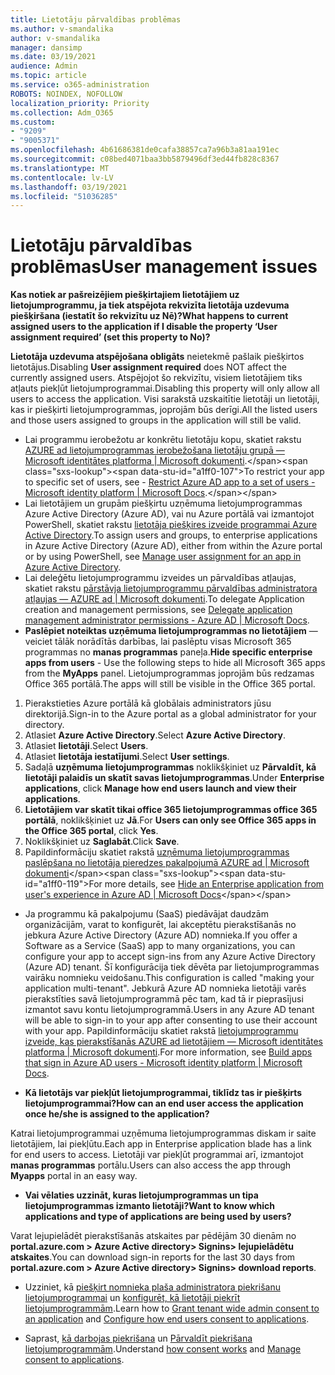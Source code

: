 ```yaml
---
title: Lietotāju pārvaldības problēmas
ms.author: v-smandalika
author: v-smandalika
manager: dansimp
ms.date: 03/19/2021
audience: Admin
ms.topic: article
ms.service: o365-administration
ROBOTS: NOINDEX, NOFOLLOW
localization_priority: Priority
ms.collection: Adm_O365
ms.custom:
- "9209"
- "9005371"
ms.openlocfilehash: 4b61686381de0cafa38857ca7a96b3a81aa191ec
ms.sourcegitcommit: c08bed4071baa3bb5879496df3ed44fb828c8367
ms.translationtype: MT
ms.contentlocale: lv-LV
ms.lasthandoff: 03/19/2021
ms.locfileid: "51036285"
---
```

# <a name="user-management-issues"></a><span data-ttu-id="a1ff0-102">Lietotāju pārvaldības problēmas</span><span class="sxs-lookup"><span data-stu-id="a1ff0-102">User management issues</span></span>

<span data-ttu-id="a1ff0-103">**Kas notiek ar pašreizējiem piešķirtajiem lietotājiem uz lietojumprogrammu, ja tiek atspējota rekvizīta lietotāja uzdevuma piešķiršana (iestatīt šo rekvizītu uz Nē)?**</span><span class="sxs-lookup"><span data-stu-id="a1ff0-103">**What happens to current assigned users to the application if I disable the property ‘User assignment required’ (set this property to No)?**</span></span>

<span data-ttu-id="a1ff0-104">**Lietotāja uzdevuma atspējošana obligāts** neietekmē pašlaik piešķirtos lietotājus.</span><span class="sxs-lookup"><span data-stu-id="a1ff0-104">Disabling **User assignment required** does NOT affect the currently assigned users.</span></span> <span data-ttu-id="a1ff0-105">Atspējojot šo rekvizītu, visiem lietotājiem tiks atļauts piekļūt lietojumprogrammai.</span><span class="sxs-lookup"><span data-stu-id="a1ff0-105">Disabling this property will only allow all users to access the application.</span></span> <span data-ttu-id="a1ff0-106">Visi sarakstā uzskaitītie lietotāji un lietotāji, kas ir piešķirti lietojumprogrammas, joprojām būs derīgi.</span><span class="sxs-lookup"><span data-stu-id="a1ff0-106">All the listed users and those users assigned to groups in the application will still be valid.</span></span>

- <span data-ttu-id="a1ff0-107">Lai programmu ierobežotu ar konkrētu lietotāju kopu, skatiet rakstu [AZURE ad lietojumprogrammas ierobežošana lietotāju grupā — Microsoft identitātes platforma | Microsoft dokumenti](https://docs.microsoft.com/azure/active-directory/develop/howto-restrict-your-app-to-a-set-of-users#:~:text=Select%20the%20application%20you%20want%2cand%20set%20it%20to%20Yes.).</span><span class="sxs-lookup"><span data-stu-id="a1ff0-107">To restrict your app to specific set of users, see - [Restrict Azure AD app to a set of users - Microsoft identity platform | Microsoft Docs](https://docs.microsoft.com/azure/active-directory/develop/howto-restrict-your-app-to-a-set-of-users#:~:text=Select%20the%20application%20you%20want%2cand%20set%20it%20to%20Yes.).</span></span>
- <span data-ttu-id="a1ff0-108">Lai lietotājiem un grupām piešķirtu uzņēmuma lietojumprogrammas Azure Active Directory (Azure AD), vai nu Azure portālā vai izmantojot PowerShell, skatiet rakstu [lietotāja piešķires izveide programmai Azure Active Directory](https://docs.microsoft.com/azure/active-directory/manage-apps/assign-user-or-group-access-portal).</span><span class="sxs-lookup"><span data-stu-id="a1ff0-108">To assign users and groups, to enterprise applications in Azure Active Directory (Azure AD), either from within the Azure portal or by using PowerShell, see [Manage user assignment for an app in Azure Active Directory](https://docs.microsoft.com/azure/active-directory/manage-apps/assign-user-or-group-access-portal).</span></span>
- <span data-ttu-id="a1ff0-109">Lai deleģētu lietojumprogrammu izveides un pārvaldības atļaujas, skatiet rakstu [pārstāvja lietojumprogrammu pārvaldības administratora atļaujas — AZURE ad | Microsoft dokumenti](https://docs.microsoft.com/azure/active-directory/roles/delegate-app-roles).</span><span class="sxs-lookup"><span data-stu-id="a1ff0-109">To delegate Application creation and management permissions, see [Delegate application management administrator permissions - Azure AD | Microsoft Docs](https://docs.microsoft.com/azure/active-directory/roles/delegate-app-roles).</span></span>
- <span data-ttu-id="a1ff0-110">**Paslēpiet noteiktas uzņēmuma lietojumprogrammas no lietotājiem** — veiciet tālāk norādītās darbības, lai paslēptu visas Microsoft 365 programmas no **manas programmas** paneļa.</span><span class="sxs-lookup"><span data-stu-id="a1ff0-110">**Hide specific enterprise apps from users** - Use the following steps to hide all Microsoft 365 apps from the **MyApps** panel.</span></span> <span data-ttu-id="a1ff0-111">Lietojumprogrammas joprojām būs redzamas Office 365 portālā.</span><span class="sxs-lookup"><span data-stu-id="a1ff0-111">The apps will still be visible in the Office 365 portal.</span></span>

 1. <span data-ttu-id="a1ff0-112">Pierakstieties Azure portālā kā globālais administrators jūsu direktorijā.</span><span class="sxs-lookup"><span data-stu-id="a1ff0-112">Sign-in to the Azure portal as a global administrator for your directory.</span></span> 
 2. <span data-ttu-id="a1ff0-113">Atlasiet **Azure Active Directory**.</span><span class="sxs-lookup"><span data-stu-id="a1ff0-113">Select **Azure Active Directory**.</span></span> 
 3. <span data-ttu-id="a1ff0-114">Atlasiet **lietotāji**.</span><span class="sxs-lookup"><span data-stu-id="a1ff0-114">Select **Users**.</span></span> 
 4. <span data-ttu-id="a1ff0-115">Atlasiet **lietotāja iestatījumi**.</span><span class="sxs-lookup"><span data-stu-id="a1ff0-115">Select **User settings**.</span></span> 
 5. <span data-ttu-id="a1ff0-116">Sadaļā **uzņēmuma lietojumprogrammas** noklikšķiniet uz **Pārvaldīt, kā lietotāji palaidīs un skatīt savas lietojumprogrammas**.</span><span class="sxs-lookup"><span data-stu-id="a1ff0-116">Under **Enterprise applications**, click **Manage how end users launch and view their applications**.</span></span> 
 6. <span data-ttu-id="a1ff0-117">**Lietotājiem var skatīt tikai office 365 lietojumprogrammas office 365 portālā**, noklikšķiniet uz **Jā**.</span><span class="sxs-lookup"><span data-stu-id="a1ff0-117">For **Users can only see Office 365 apps in the Office 365 portal**, click **Yes**.</span></span> 
 7. <span data-ttu-id="a1ff0-118">Noklikšķiniet uz **Saglabāt**.</span><span class="sxs-lookup"><span data-stu-id="a1ff0-118">Click **Save**.</span></span> 
 8. <span data-ttu-id="a1ff0-119">Papildinformāciju skatiet rakstā [uzņēmuma lietojumprogrammas paslēpšana no lietotāja pieredzes pakalpojumā AZURE ad | Microsoft dokumenti](https://docs.microsoft.com/azure/active-directory/manage-apps/hide-application-from-user-portal#:~:text=%20Hide%20an%20application%20from%20the%20end%20user,6%20Click%20Properties.%207%20Click%20Save.%20See%20More.)</span><span class="sxs-lookup"><span data-stu-id="a1ff0-119">For more details, see [Hide an Enterprise application from user's experience in Azure AD | Microsoft Docs](https://docs.microsoft.com/azure/active-directory/manage-apps/hide-application-from-user-portal#:~:text=%20Hide%20an%20application%20from%20the%20end%20user,6%20Click%20Properties.%207%20Click%20Save.%20See%20More.)</span></span>

- <span data-ttu-id="a1ff0-120">Ja programmu kā pakalpojumu (SaaS) piedāvājat daudzām organizācijām, varat to konfigurēt, lai akceptētu pierakstīšanās no jebkura Azure Active Directory (Azure AD) nomnieka.</span><span class="sxs-lookup"><span data-stu-id="a1ff0-120">If you offer a Software as a Service (SaaS) app to many organizations, you can configure your app to accept sign-ins from any Azure Active Directory (Azure AD) tenant.</span></span> <span data-ttu-id="a1ff0-121">Šī konfigurācija tiek dēvēta par lietojumprogrammas vairāku nomnieku veidošanu.</span><span class="sxs-lookup"><span data-stu-id="a1ff0-121">This configuration is called "making your application multi-tenant".</span></span> <span data-ttu-id="a1ff0-122">Jebkurā Azure AD nomnieka lietotāji varēs pierakstīties savā lietojumprogrammā pēc tam, kad tā ir pieprasījusi izmantot savu kontu lietojumprogrammā.</span><span class="sxs-lookup"><span data-stu-id="a1ff0-122">Users in any Azure AD tenant will be able to sign-in to your app after consenting to use their account with your app.</span></span> <span data-ttu-id="a1ff0-123">Papildinformāciju skatiet rakstā [lietojumprogrammu izveide, kas pierakstīšanās AZURE ad lietotājiem — Microsoft identitātes platforma | Microsoft dokumenti](https://docs.microsoft.com/azure/active-directory/develop/howto-convert-app-to-be-multi-tenant).</span><span class="sxs-lookup"><span data-stu-id="a1ff0-123">For more information, see [Build apps that sign in Azure AD users - Microsoft identity platform | Microsoft Docs](https://docs.microsoft.com/azure/active-directory/develop/howto-convert-app-to-be-multi-tenant).</span></span>

- <span data-ttu-id="a1ff0-124">**Kā lietotājs var piekļūt lietojumprogrammai, tiklīdz tas ir piešķirts lietojumprogrammai?**</span><span class="sxs-lookup"><span data-stu-id="a1ff0-124">**How can an end user access the application once he/she is assigned to the application?**</span></span>

<span data-ttu-id="a1ff0-125">Katrai lietojumprogrammai uzņēmuma lietojumprogrammas diskam ir saite lietotājiem, lai piekļūtu.</span><span class="sxs-lookup"><span data-stu-id="a1ff0-125">Each app in Enterprise application blade has a link for end users to access.</span></span> <span data-ttu-id="a1ff0-126">Lietotāji var piekļūt programmai arī, izmantojot **manas programmas** portālu.</span><span class="sxs-lookup"><span data-stu-id="a1ff0-126">Users can also access the app through **Myapps** portal in an easy way.</span></span>

- <span data-ttu-id="a1ff0-127">**Vai vēlaties uzzināt, kuras lietojumprogrammas un tipa lietojumprogrammas izmanto lietotāji?**</span><span class="sxs-lookup"><span data-stu-id="a1ff0-127">**Want to know which applications and type of applications are being used by users?**</span></span>

<span data-ttu-id="a1ff0-128">Varat lejupielādēt pierakstīšanās atskaites par pēdējām 30 dienām no **portal.azure.com > Azure Active directory> Signins> lejupielādētu atskaites**.</span><span class="sxs-lookup"><span data-stu-id="a1ff0-128">You can download sign-in reports for the last 30 days from **portal.azure.com > Azure Active directory> Signins> download reports**.</span></span>

- <span data-ttu-id="a1ff0-129">Uzziniet, kā [piešķirt nomnieka plaša administratora piekrišanu lietojumprogrammai](https://docs.microsoft.com/azure/active-directory/manage-apps/grant-admin-consent) un [konfigurēt, kā lietotāji piekrīt lietojumprogrammām](https://docs.microsoft.com/azure/active-directory/manage-apps/configure-user-consent).</span><span class="sxs-lookup"><span data-stu-id="a1ff0-129">Learn how to [Grant tenant wide admin consent to an application](https://docs.microsoft.com/azure/active-directory/manage-apps/grant-admin-consent) and [Configure how end users consent to applications](https://docs.microsoft.com/azure/active-directory/manage-apps/configure-user-consent).</span></span>

- <span data-ttu-id="a1ff0-130">Saprast, [kā darbojas piekrišana](https://docs.microsoft.com/azure/active-directory/develop/v2-permissions-and-consent) un [Pārvaldīt piekrišana lietojumprogrammām](https://docs.microsoft.com/azure/active-directory/manage-apps/manage-consent-requests).</span><span class="sxs-lookup"><span data-stu-id="a1ff0-130">Understand [how consent works](https://docs.microsoft.com/azure/active-directory/develop/v2-permissions-and-consent) and [Manage consent to applications](https://docs.microsoft.com/azure/active-directory/manage-apps/manage-consent-requests).</span></span>


